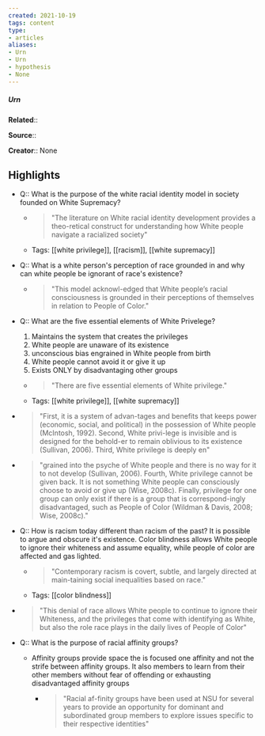 ```yaml
---
created: 2021-10-19
tags: content
type: 
- articles
aliases:
- Urn
- Urn
- hypothesis
- None
---
```

##### Urn

**Related**:: 

**Source**:: 

**Creator**:: None

## Highlights
- Q:: What is the purpose of the white racial identity model in society founded on White Supremacy?
    - > "The literature on White racial identity development provides a theo-retical construct for understanding how White people navigate a racialized society" 
    - Tags: [[white privilege]], [[racism]], [[white supremacy]]

- Q:: What is a white person's perception of race grounded in and why can white people be ignorant of race's existence?
    - > "This model acknowl-edged that White people’s racial consciousness is grounded in their perceptions of themselves in relation to People of Color." 

- Q:: What are the five essential elements of White Privelege?
  1. Maintains the system that creates the privileges
  2. White people are unaware of its existence
  3. unconscious bias engrained in White people from birth
  4. White people cannot avoid it or give it up
  5. Exists ONLY by disadvantaging other groups
    - > "There are five essential elements of White privilege." 
    - Tags: [[white privilege]], [[white supremacy]]

- > "First, it is a system of advan-tages and benefits that keeps power (economic, social, and political) in the possession of White people (McIntosh, 1992). Second, White privi-lege is invisible and is designed for the behold-er to remain oblivious to its existence (Sullivan, 2006). Third, White privilege is deeply en" 

- > "grained into the psyche of White people and there is no way for it to not develop (Sullivan, 2006). Fourth, White privilege cannot be given back. It is not something White people can consciously choose to avoid or give up (Wise, 2008c). Finally, privilege for one group can only exist if there is a group that is correspond-ingly disadvantaged, such as People of Color (Wildman & Davis, 2008; Wise, 2008c)." 

- Q:: How is racism today different than racism of the past?
  It is possible to argue and obscure it's existence. Color blindness allows White people to ignore their whiteness and assume equality, while people of color are affected and gas lighted.
    - > "Contemporary racism is covert, subtle, and largely directed at main-taining social inequalities based on race." 
    - Tags: [[color blindness]]

- > "This denial of race allows White people to continue to ignore their Whiteness, and the privileges that come with identifying as White, but also the role race plays in the daily lives of People of Color" 

- Q:: What is the purpose of racial affinity groups?
  - Affinity groups provide space the is focused one affinity and not the strife between affinity groups. It also members to learn from their other members without fear of offending or exhausting disadvantaged affinity groups
    - > "Racial af-finity groups have been used at NSU for several years to provide an opportunity for dominant and subordinated group members to explore issues specific to their respective identities" 

